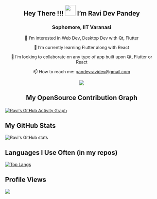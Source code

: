 ## <p align="center"> Hey There !!! <img src='https://raw.githubusercontent.com/MartinHeinz/MartinHeinz/master/wave.gif' width=35> I’m Ravi Dev Pandey </p>
### <p align="center"> Sophomore, IIT Varanasi </p>
<p align="center"> 👀 I’m interested in Web Dev, Desktop Dev with Qt, Flutter </p>
<p align="center"> 🌱 I’m currently learning Flutter along with React </p>
<p align="center"> 💞️ I’m looking to collaborate on any type of app built upon Qt, Flutter or React </p>
<p align="center"> 📫 How to reach me: <a href="mailto:pandeyravidev@gmail.com">pandeyravidev@gmail.com</a> </p>

<p align="center"><img align="center" src="https://github-readme-streak-stats.herokuapp.com/?user=Literal-Eval&theme=github-dark"></p>

## <p align="center">My OpenSource Contribution Graph</p>
[![Ravi's GitHub Activity Graph](https://activity-graph.herokuapp.com/graph?username=Literal-Eval&hide_border=true&theme=react-dark)](https://github.com/Literal-Eval)

## My GitHub Stats
![Ravi's GitHub stats](https://github-readme-stats.vercel.app/api?username=Literal-Eval&show_icons=true&theme=github_dark&hide_border=true)

## Languages I Use Often (in my repos)
[![Top Langs](https://github-readme-stats.vercel.app/api/top-langs/?username=Literal-Eval&theme=github_dark&show_icons=true&layout=compact&hide_border=true)](https://github.com/Literal-Eval)

## Profile Views
![](https://komarev.com/ghpvc/?username=Literal-Eval&style=flat-square)

<!---
Literal-Eval/Literal-Eval is a ✨ special ✨ repository because its `README.md` (this file) appears on your GitHub profile.
You can click the Preview link to take a look at your changes.
--->

